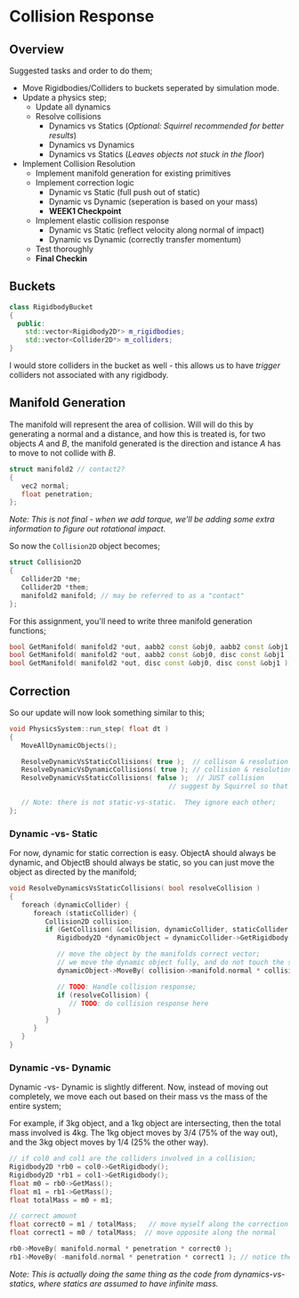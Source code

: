 Collision Response
======

## Overview
Suggested tasks and order to do them; 

- Move Rigidbodies/Colliders to buckets seperated by simulation mode. 
- Update a physics step;
  - Update all dynamics
  - Resolve collisions
    - Dynamics vs Statics (*Optional: Squirrel recommended for better results*)
    - Dynamics vs Dynamics 
    - Dynamics vs Statics (*Leaves objects not stuck in the floor*)
- Implement Collision Resolution
  - Implement manifold generation for existing primitives
  - Implement correction logic
    - Dynamic vs Static (full push out of static)
    - Dynamic vs Dynamic (seperation is based on your mass)
    - **WEEK1 Checkpoint**
  - Implement elastic collision response
    - Dynamic vs Static (reflect velocity along normal of impact)
    - Dynamic vs Dynamic (correctly transfer momentum)
  - Test thoroughly
  - **Final Checkin**

## Buckets

```cpp
class RigidbodyBucket
{
  public:
    std::vector<Rigidbody2D*> m_rigidbodies; 
    std::vector<Collider2D*> m_colliders; 
}
```

I would store colliders in the bucket as well - this allows us to have *trigger* colliders not associated with any rigidbody. 


## Manifold Generation

The manifold will represent the area of collision.  Will will do this by generating a normal and a distance, and how this is treated is, for
two objects *A* and *B*, the manifold generated is the direction and istance *A* has to move to not collide with *B*. 

```cpp
struct manifold2 // contact2?
{
   vec2 normal;
   float penetration; 
}; 
```

*Note: This is not final - when we add torque, we'll be adding some extra information to figure out rotational impact.*

So now the `Collision2D` object becomes;

```cpp
struct Collision2D 
{
   Collider2D *me; 
   Collider2D *them; 
   manifold2 manifold; // may be referred to as a "contact"
};
```

For this assignment, you'll need to write three manifold generation functions; 

```cpp
bool GetManifold( manifold2 *out, aabb2 const &obj0, aabb2 const &obj1 ); 
bool GetManifold( manifold2 *out, aabb2 const &obj0, disc const &obj1 ); 
bool GetManifold( manifold2 *out, disc const &obj0, disc const &obj1 ); 
```


## Correction
So our update will now look something similar to this; 

```cpp
void PhysicsSystem::run_step( float dt ) 
{
   MoveAllDynamicObjects();

   ResolveDynamicVsStaticCollisions( true );  // collison & resolution
   ResolveDynamicVsDynamicCollisions( true ); // collision & resolution
   ResolveDynamicVsStaticCollisions( false );  // JUST collision
                                        // suggest by Squirrel so that dynamic objects are not seen penetrating the world

   // Note: there is not static-vs-static.  They ignore each other; 
}; 
```

### Dynamic -vs- Static
For now, dynamic for static correction is easy.  ObjectA should always be dynamic, and ObjectB should always be static,
so you can just move the object as directed by the manifold; 

```cpp
void ResolveDynamicsVsStaticCollisions( bool resolveCollision )
{
   foreach (dynamicCollider) {
      foreach (staticCollider) {
         Collision2D collision; 
         if (GetCollision( &collision, dynamicCollider, staticCollider )) {
            Rigidbody2D *dynamicObject = dynamicCollider->GetRigidbody(); 

            // move the object by the manifolds correct vector; 
            // we move the dynamic object fully, and do not touch the static; 
            dynamicObject->MoveBy( collision->manifold.normal * collision->manifold.penetration ); 

            // TODO: Handle collision response; 
            if (resolveCollision) {
               // TODO: do collision response here
            }
         }
      }
   }
}

```


### Dynamic -vs- Dynamic
Dynamic -vs- Dynamic is slightly different.  Now, instead of moving out completely, we move
each out based on their mass vs the mass of the entire system; 

For example, if 3kg object, and a 1kg object are intersecting, then the total mass
involved is 4kg.  The 1kg object moves by 3/4 (75% of the way out), and the 3kg object moves
by 1/4 (25% the other way). 

```cpp
// if col0 and col1 are the colliders involved in a collision; 
Rigidbody2D *rb0 = col0->GetRigidbody();
Rigidbody2D *rb1 = col1->GetRigidbody(); 
float m0 = rb0->GetMass(); 
float m1 = rb1->GetMass(); 
float totalMass = m0 + m1; 

// correct amount
float correct0 = m1 / totalMass;   // move myself along the correction normal
float correct1 = m0 / totalMass;  // move opposite along the normal

rb0->MoveBy( manifold.normal * penetration * correct0 ); 
rb1->MoveBy( -manifold.normal * penetration * correct1 ); // notice the negative
```

*Note:  This is actually doing the same thing as the code from dynamics-vs-statics, where statics are assumed to have infinite mass.*





